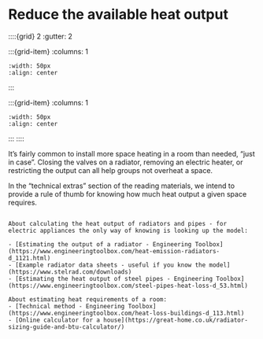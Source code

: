 # Reduce the available heat output 

<!-- - 2 star, £ -->

::::{grid} 2
:gutter: 2

:::{grid-item}
:columns: 1
```{image} ../images/cost-1.jpg
:width: 50px
:align: center
```
:::

:::{grid-item}
:columns: 1 
```{image} ../images/2-star.jpg
:width: 50px
:align: center
```
:::
::::


It’s fairly common to install more space heating in a room than needed, “just in case”.  Closing the valves on a radiator, removing an electric heater, or restricting the output can all help groups not overheat a space.  

In the “technical extras” section of the reading materials, we intend to provide a rule of thumb for knowing how much heat output a given space requires.  


```{admonition} More information

About calculating the heat output of radiators and pipes - for electric appliances the only way of knowing is looking up the model:

- [Estimating the output of a radiator - Engineering Toolbox](https://www.engineeringtoolbox.com/heat-emission-radiators-d_1121.html)
- [Example radiator data sheets - useful if you know the model](https://www.stelrad.com/downloads)
- [Estimating the heat output of steel pipes - Engineering Toolbox](https://www.engineeringtoolbox.com/steel-pipes-heat-loss-d_53.html)

About estimating heat requirements of a room:
- [Technical method - Engineering Toolbox](https://www.engineeringtoolbox.com/heat-loss-buildings-d_113.html)
- [Online calculator for a house](https://great-home.co.uk/radiator-sizing-guide-and-btu-calculator/)

```